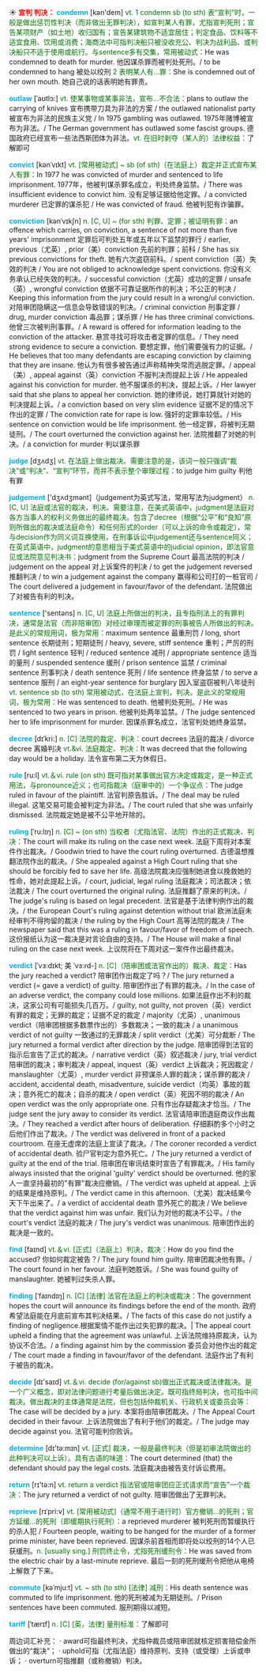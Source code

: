 ☀ <font color="red">**宣判 判决：**</font>
<font color="sky blue">**condemn**</font> [kən'dem] 
<font color="rgb(227, 108, 9)">vt. 1 condemn sb (to sth) 表“宣判”时，一般是做出惩罚性判决（而非做出无罪判决），如宣判某人有罪，尤指宣判死刑；宣告某项财产（如土地）收归国有；宣告某建筑物不适宜居住；判定食品、饮料等不适宜食用、饮用或消费；海商法中可指判决船只被没收充公、判决为战利品、或判决船只不适于使用或航行。与sentence多有交集，常用被动式：</font>He was condemned to death for murder. 他因谋杀罪而被判处死刑。/ to be condemned to hang 被处以绞刑 <font color="rgb(227, 108, 9)">2 表明某人有…罪：</font>She is condemned out of her own mouth. 她自己说的话表明她有罪责。
           
<font color="sky blue">**outlaw**</font> [ˈaʊtlɔ:]
<font color="rgb(227, 108, 9)">vt. 使某事物或某事非法，宣布…不合法：</font>plans to outlaw the carrying of knives 宣布携带刀具为非法的方案 / the outlawed nationalist party 被宣布为非法的民族主义党 / In 1975 gambling was outlawed. 1975年赌博被宣布为非法。/ The German government has outlawed some fascist groups. 德国政府已经宣布一些法西斯团体为非法。<font color="rgb(227, 108, 9)">vt. 在旧时剥夺（某人的）法律权益：</font>了解即可

<font color="sky blue">**convict**</font> [kənˈvɪkt]
<font color="rgb(227, 108, 9)">vt. [常用被动式] ~ sb (of sth)（在法庭上）裁定并正式宣布某人有罪：</font>In 1977 he was convicted of murder and sentenced to life imprisonment. 1977年，他被判谋杀罪名成立，判处终身监禁。/ There was insufficient evidence to convict him. 没有足够证据给他定罪。/ a convicted murderer 已定罪的谋杀犯 / He was convicted of fraud. 他被判犯有诈骗罪。
           
<font color="sky blue">**conviction**</font> [kənˈvɪkʃn]
<font color="rgb(227, 108, 9)">n. [C, U] ~ (for sth) 判罪、定罪；被证明有罪：</font>an offence which carries, on conviction, a sentence of not more than five years' imprisonment 定罪后可判处五年或五年以下监禁的罪行 / earlier, previous（尤英）, prior（美）conviction 先前的判罪；前科 / She has six previous convictions for theft. 她有六次盗窃前科。/ spent conviction（英）失效的判决 / You are not obliged to acknowledge spent convictions. 你没有义务承认已经失效的判决。/ successful conviction（尤英）成功的定罪 / unsafe（英）, wrongful conviction 依据不可靠证据所作的判决；不公正的判决 / Keeping this information from the jury could result in a wrong/ul conviction. 对陪审团隐瞒这一信息会导致错误的判决。/ criminal conviction 刑事定罪 / drug, murder conviction 毒品罪；谋杀罪 / He has three criminal convictions. 他曾三次被判刑事罪。/ A reward is offered for information leading to the conviction of the attacker. 悬赏寻找可将攻击者定罪的信息。/ They need strong evidence to secure a conviction. 要想定罪，他们需要强有力的证据。/ He believes that too many defendants are escaping conviction by claiming that they are insane. 他认为有很多被告通过声称精神失常而逃脱定罪。/ appeal（美）, appeal against（英）conviction 不服判决而提起上诉 / He appealed against his conviction for murder. 他不服谋杀的判决，提起上诉。/ Her lawyer said that she plans to appeal her conviction. 她的律师说，她打算就针对她的判决提起上诉。/ a conviction based on very slim evidence 证据不足的情况下作出的定罪 / The conviction rate for rape is low. 强奸的定罪率较低。/ His sentence on conviction would be life imprisonment. 他一经定罪，将被判无期徒刑。/ The court overturned the conviction against her. 法院推翻了对她的判决。/ a conviction for murder 判以谋杀罪

<font color="sky blue">**judge**</font> [dӡʌdӡ] 
<font color="rgb(227, 108, 9)">vt. 在法庭上做出裁决。需要注意的是，该词一般只强调“裁决”或“判决”、“宣判”环节，而并不表示整个审理过程：</font>to judge him guilty 判他有罪

<font color="sky blue">**judgement**</font> ['dӡʌdӡmənt]（judgement为英式写法，常用写法为judgment）
<font color="rgb(227, 108, 9)">n. [C, U] 法庭或法官的裁决，判决。需要注意，在美式英语中，judgment是法庭对各方当事人的权利义务做出的最终裁决。包含了decree（根据“公平”和“良知”原则所做出的裁决或法庭命令）和任何形式的order（可以上诉的命令或裁定），常与decision作为同义词互换使用，在刑事诉讼中judgement还与sentence同义；在英式英语中，judgment的意思相当于美式英语中的judicial opinion，即法官意见或法院意见判决书：</font>judgment from the Supreme Court 最高法院的判决 / judgement on the appeal 对上诉案件的判决 / to get the judgement reversed 推翻判决 / to win a judgement against the company 赢得和公司打的一桩官司 / The court delivered a judgement in favour/favor of the defendant. 法院做出了对被告有利的判决。

<font color="sky blue">**sentence**</font> ['sentəns] 
<font color="rgb(227, 108, 9)">n. [C, U] 法庭上所做出的判决，且专指刑法上的有罪判决，通常是法官（而非陪审团）对经过审理而被定罪的刑事被告人所做出的判决。是此义的常规用词，极为常用：</font>maximum sentence 最重刑罚 / long, short sentence 长期徒刑；短期徒刑 / heavy, severe, stiff sentence 重判；严厉的刑罚 / light sentence 轻判 / reduced sentence 减刑 / appropriate sentence 适当的量刑 / suspended sentence 缓刑 / prison sentence 监禁 / criminal sentence 刑事判决 / death sentence 死刑 / life sentence 终身监禁 / to serve a sentence 服刑 / an eight-year sentence for burglary 因入室盗窃被判八年徒刑 <font color="rgb(227, 108, 9)">vt. sentence sb (to sth) 常用被动式，在法庭上宣判，判决。是此义的常规用词，极为常用：</font>He was sentenced to death. 他被判处死刑。/ He was sentenced to two years in prison. 他被判处两年监禁。/ The judge sentenced her to life imprisonment for murder. 因谋杀罪名成立，法官判处她终身监禁。
           
<font color="sky blue">**decree**</font> [dɪˈkri:]
<font color="rgb(227, 108, 9)">n. [C] 法院的裁定、判决：</font>court decrees 法庭的裁决 / divorce decree 离婚判决 <font color="rgb(227, 108, 9)">vt.&vi. 法庭裁定、判决：</font>It was decreed that the following day would be a holiday. 法令宣布第二天为休假日。

<font color="sky blue">**rule**</font> [ru:l] 
<font color="rgb(227, 108, 9)">vt.＆vi. rule (on sth) 既可指对某事做出官方决定或裁定，是一种正式用法，与pronounce近义；也可指裁决（庭审中的）一个争议点：</font>The judge ruled in favour of the plaintiff. 法官判原告胜诉。/ The deal may be ruled illegal. 这笔交易可能会被判定为非法。/ The court ruled that she was unfairly dismissed. 法院裁定她是被不公平地开除的。
           
<font color="sky blue">**ruling**</font> [ˈru:lɪŋ]
<font color="rgb(227, 108, 9)">n. [C] ~ (on sth) 当权者（尤指法官、法院）作出的正式裁决、判决：</font>The court will make its ruling on the case next week. 法庭下周将对本案件作出裁决。/ Goodwin tried to have the court ruling overturned. 古德温想推翻法院作出的裁决。/ She appealed against a High Court ruling that she should be forcibly fed to save her life. 高级法院裁决应强制她进食以挽救她的性命，她对此提起上诉。/ court, judicial, legal ruling 法庭裁决；司法裁决；依法裁决 / The court overturned the original ruling. 法庭推翻了原来的判决。/ The judge's ruling is based on legal precedent. 法官是基于法律判例作出的裁决。/ the European Court's ruling against detention without trial 欧洲法庭未经审判不得拘留的裁决 / the ruling by the High Court 高等法院的裁决 / The newspaper said that this was a ruling in favour/favor of freedom of speech. 这份报纸认为这一裁决是对言论自由的支持。/ The House will make a final ruling on the case next week. 上议院将在下周对这一案件作出最终裁决。
           
<font color="sky blue">**verdict**</font> [ˈvɜ:dɪkt; 美 ˈvɜ:rd-]
<font color="rgb(227, 108, 9)">n. [C]（陪审团或法官作出的）裁决、裁定：</font>Has the jury reached a verdict? 陪审团作出裁定了吗？/ The jury returned a verdict (= gave a verdict) of guilty. 陪审团作出了有罪的裁决。/ In the case of an adverse verdict, the company could lose millions. 如果法庭作出不利的裁决，这家公司有可能损失几百万。/ guilty, not guilty, not proven（英）verdict 有罪的裁定；无罪的裁定；证据不足的裁定 / majority（尤英）, unanimous verdict（陪审团根据多数票作出的）多数裁决；一致的裁决 / a unanimous verdict of not guilty 一致通过的无罪裁决 / split verdict（尤美）可分裁断 / The jury returned a formal verdict after direction by the judge. 陪审团得到法官的指示后宣告了正式的裁决。/ narrative verdict（英）叙述裁决 / jury, trial verdict 陪审团的裁决；审判裁决 / appeal, inquest（英）verdict 上诉裁决；死因裁定 / manslaughter（尤英）, murder verdict 非预谋杀人罪的裁决；谋杀罪的裁决 / accident, accidental death, misadventure, suicide verdict（均英）事故的裁决；意外死亡的裁决；自杀的裁决 / open verdict（英）死因不明的裁决 / An open verdict was the only appropriate one. 只有作出存疑裁决才恰当。/ The judge sent the jury away to consider its verdict. 法官请陪审团退庭商议作出裁决。/ They reached a verdict after hours of deliberation. 仔细斟酌多个小时之后他们作出了裁决。/ The verdict was delivered in front of a packed courtroom. 在座无虚席的法庭上宣读了裁决。/ The coroner recorded a verdict of accidental death. 验尸官判定为意外死亡。/ The jury returned a verdict of guilty at the end of the trial. 陪审团在审讯结束时宣告了有罪裁决。/ His family always insisted that the original 'guilty' verdict should be overturned. 他的家人一直坚持最初的"有罪"裁决应撤销。/ The verdict was upheld at appeal. 上诉的结果是维持原判。/ The verdict came in this afternoon.（尤美）裁决结果今天下午出来了。/ a verdict of accidental death 意外死亡的裁决 / We believe that the verdict against him was unfair. 我们认为对他的裁决不公平。/ the court's verdict 法庭的裁决 / The jury's verdict was unanimous. 陪审团作出的裁决是一致的。

<font color="sky blue">**find**</font> [faɪnd] 
<font color="rgb(227, 108, 9)">vt.＆vi. [正式]（法庭上）判决，裁决：</font>How do you find the accused? 你如何裁定被告？/ The jury found him guilty. 陪审团裁决他有罪。/ The court found in her favour. 法庭判她胜诉。/ She was found guilty of manslaughter. 她被判过失杀人罪。
           
<font color="sky blue">**finding**</font> [ˈfaɪndɪŋ]
<font color="rgb(227, 108, 9)">n. [C] [法律] 法官在法庭上的判决或裁决：</font>The government hopes the court will announce its findings before the end of the month. 政府希望法庭能在月底前宣布其判决结果。/ The facts of this case do not justify a finding of negligence.根据案情不能作出过失犯罪的裁决。| The appeal court upheld a finding that the agreement was unlawful. 上诉法院维持原裁决，认为协议不合法。/ a finding against him by the commission 委员会对他作出的裁定 / The court made a finding in favour/favor of the defendant. 法庭作出了有利于被告的裁决。
 
<font color="sky blue">**decide**</font> [dɪ'saɪd] 
<font color="rgb(227, 108, 9)">vt.＆vi. decide (for/against sb)做出正式裁决或法律裁决。是一个广义概念，即对法律问题进行考量后做出决定。既可指终局判决，也可指中间裁决。做出裁决的主体通常是法院，但也包括仲裁机关、行政机关或委员会等：</font>The case will be decided by a jury. 本案将由陪审团裁决。/ The Appeal Court decided in their favour. 上诉法院做出了有利于他们的裁定。/ The judge may decide against you. 法官可能判你败诉。

<font color="sky blue">**determine**</font> [dɪ'tə:mɪn] 
<font color="rgb(227, 108, 9)">vt. [正式] 裁决，一般是最终判决（但是初审法院做出的此种判决可以上诉）。具有古语的味道：</font>The court determined (that) the defendant should pay the legal costs. 法庭裁决由被告支付诉讼费用。

<font color="sky blue">**return**</font> [rɪ'tə:n] 
<font color="rgb(227, 108, 9)">vt. return a verdict 指法官或陪审团应正式请求而“宣告”一个裁决：</font>The jury returned a verdict of not guilty. 陪审团做出了无罪判决。
           
<font color="sky blue">**reprieve**</font> [rɪˈpri:v]
<font color="rgb(227, 108, 9)">vt. [常用被动式]（通常不用于进行时）官方撤销…的死刑；官方延缓…的死刑（即缓期执行死刑）：</font>a reprieved murderer 被判死刑而暂缓执行的杀人犯 / Fourteen people, waiting to be hanged for the murder of a former prime minister, have been reprieved. 因谋杀前首相而即将处以绞刑的14个人已获缓刑。<font color="rgb(227, 108, 9)">n. [usually sing.] 刑罚终止令，尤指死刑缓刑令：</font>He was saved from the electric chair by a last-minute reprieve. 最后一刻的死刑缓刑令把他从电椅上解救了下来。
           
<font color="sky blue">**commute**</font> [kəˈmju:t]
<font color="rgb(227, 108, 9)">vt. ~ sth (to sth) [法律] 减刑：</font>His death sentence was commuted to life imprisonment. 他的死刑被减为无期徒刑。/ Prison sentences have been commuted. 服刑期得以减短。
           
<font color="sky blue">**tariff**</font> [ˈtærɪf]
<font color="rgb(227, 108, 9)">n. [C] [英，法律] 量刑标准：</font>了解即可

周边词汇补充：
· award可指最终判决，尤指仲裁员或陪审团就核定损害赔偿金所做出的“裁决”；
· uphold可指（尤指法庭）维持原判、支持（或受理）上诉或申诉；
· overturn可指推翻（或称撤销）判决。
